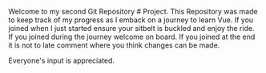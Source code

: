 Welcome to my second Git Repository # Project. This Repository was made to keep track of my progress as I emback on a journey to learn Vue. If you joined when I just started ensure your sitbelt is buckled and enjoy the ride. If you joined during the journey welcome on board. If you joined at the end it is not to late comment where you think changes can be made.

Everyone's input is appreciated.